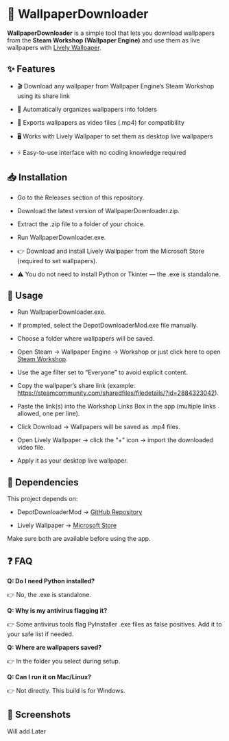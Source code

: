 # **🎨 WallpaperDownloader**

**WallpaperDownloader** is a simple tool that lets you download wallpapers from the **Steam Workshop (Wallpaper Engine)** and use them as live wallpapers with [Lively Wallpaper](https://www.rocksdanister.com/lively/).

## **✨ Features**

* 🎬 Download any wallpaper from Wallpaper Engine’s Steam Workshop using its share link

* 📂 Automatically organizes wallpapers into folders

* 🎥 Exports wallpapers as video files (.mp4) for compatibility

* 🖥️ Works with Lively Wallpaper to set them as desktop live wallpapers

* ⚡ Easy-to-use interface with no coding knowledge required

## **📥 Installation**

* Go to the Releases section of this repository.

* Download the latest version of WallpaperDownloader.zip.

* Extract the .zip file to a folder of your choice.

* Run WallpaperDownloader.exe.

* 👉 Download and install Lively Wallpaper
 from the Microsoft Store (required to set wallpapers).

* ⚠️ You do not need to install Python or Tkinter — the .exe is standalone.

## **🚀 Usage**

* Run WallpaperDownloader.exe.

* If prompted, select the DepotDownloaderMod.exe file manually.

* Choose a folder where wallpapers will be saved.

* Open Steam → Wallpaper Engine → Workshop or just click here to open [Steam Workshop](https://steamcommunity.com/workshop/browse/?appid=431960&searchtext=&childpublishedfileid=0&browsesort=trend&section=readytouseitems&requiredtags%5B%5D=Everyone&created_date_range_filter_start=0&created_date_range_filter_end=0&updated_date_range_filter_start=0&updated_date_range_filter_end=0).

* Use the age filter set to “Everyone” to avoid explicit content.

* Copy the wallpaper’s share link (example: https://steamcommunity.com/sharedfiles/filedetails/?id=2884323042).

* Paste the link(s) into the Workshop Links Box in the app (multiple links allowed, one per line).

* Click Download → Wallpapers will be saved as .mp4 files.

* Open Lively Wallpaper → click the “+” icon → import the downloaded video file.

* Apply it as your desktop live wallpaper.

## **🔗 Dependencies**

This project depends on:

* DepotDownloaderMod → [GitHub Repository](https://github.com/SteamAutoCracks/DepotDownloaderMod)

* Lively Wallpaper → [Microsoft Store](https://apps.microsoft.com/detail/9ntm2qc6qws7?hl=en-US&gl=US)

Make sure both are available before using the app.

## **❓ FAQ**

**Q: Do I need Python installed?**

👉 No, the .exe is standalone.

**Q: Why is my antivirus flagging it?**

👉 Some antivirus tools flag PyInstaller .exe files as false positives. Add it to your safe list if needed.

**Q: Where are wallpapers saved?**

👉 In the folder you select during setup.

**Q: Can I run it on Mac/Linux?**

👉 Not directly. This build is for Windows.


## **📸 Screenshots**

Will add Later
